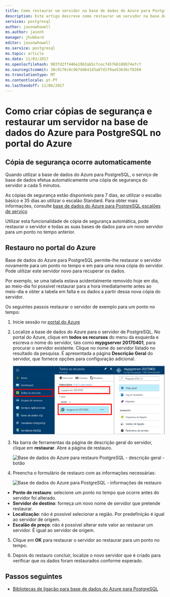 ```yaml
---
title: Como restaurar um servidor na base de dados do Azure para PostgreSQL | Microsoft Docs
description: Este artigo descreve como restaurar um servidor na base de dados do Azure para PostgreSQL no portal do Azure.
services: postgresql
author: jasonwhowell
ms.author: jasonh
manager: jhubbard
editor: jasonwhowell
ms.service: postgresql
ms.topic: article
ms.date: 11/03/2017
ms.openlocfilehash: 903fd2ff446e1963ab5cfcec745766188b74efcf
ms.sourcegitcommit: 38c9176c0c967dd641d3a87d1f9ae53636cf8260
ms.translationtype: MT
ms.contentlocale: pt-PT
ms.lasthandoff: 11/06/2017
---
```

# <a name="how-to-backup-and-restore-a-server-in-azure-database-for-postgresql-using-the-azure-portal"></a>Como criar cópias de segurança e restaurar um servidor na base de dados do Azure para PostgreSQL no portal do Azure

## <a name="backup-happens-automatically"></a>Cópia de segurança ocorre automaticamente
Quando utilizar a base de dados do Azure para PostgreSQL, o serviço de base de dados efetua automaticamente uma cópia de segurança do servidor a cada 5 minutos. 

As cópias de segurança estão disponíveis para 7 dias, ao utilizar o escalão básico e 35 dias ao utilizar o escalão Standard. Para obter mais informações, consulte [base de dados do Azure para PostgreSQL escalões de serviço](concepts-service-tiers.md)

Utilizar esta funcionalidade de cópia de segurança automática, pode restaurar o servidor e todas as suas bases de dados para um novo servidor para um ponto no tempo anterior.

## <a name="restore-in-the-azure-portal"></a>Restauro no portal do Azure
Base de dados do Azure para PostgreSQL permite-lhe restaurar o servidor novamente para um ponto no tempo e em para uma nova cópia do servidor. Pode utilizar este servidor novo para recuperar os dados. 

Por exemplo, se uma tabela estava acidentalmente removido hoje em dia, ao meio-dia foi possível restaurar para a hora imediatamente antes ao meio-dia e obter a tabela em falta e os dados a partir dessa nova cópia do servidor.

Os seguintes passos restaurar o servidor de exemplo para um ponto no tempo:
1. Inicie sessão no [portal do Azure](https://portal.azure.com/)
2. Localize a base de dados do Azure para o servidor de PostgreSQL. No portal do Azure, clique em **todos os recursos** do menu da esquerda e escreva o nome do servidor, tais como **mypgserver 20170401**, para procurar o servidor existente. Clique no nome do servidor listado no resultado da pesquisa. É apresentada a página **Descrição Geral** do servidor, que fornece opções para configuração adicional.

   ![Portal do Azure - pesquisa para localizar o seu servidor](media/postgresql-howto-restore-server-portal/1-locate.png)

3. Na barra de ferramentas da página de descrição geral do servidor, clique em **restaurar**. Abre a página de restauro.

   ![Base de dados do Azure para restauro PostgreSQL - descrição geral - botão](./media/postgresql-howto-restore-server-portal/2_server.png)

4. Preencha o formulário de restauro com as informações necessárias:

   ![Base de dados do Azure para PostgreSQL - informações de restauro ](./media/postgresql-howto-restore-server-portal/3_restore.png)
  - **Ponto de restauro**: selecione um ponto no tempo que ocorre antes do servidor foi alterado.
  - **Servidor de destino**: forneça um novo nome de servidor que pretende restaurar.
  - **Localização**: não é possível selecionar a região. Por predefinição é igual ao servidor de origem.
  - **Escalão de preço**: não é possível alterar este valor ao restaurar um servidor. É igual ao servidor de origem. 

5. Clique em **OK** para restaurar o servidor ao restaurar para um ponto no tempo. 

6. Depois do restauro concluir, localize o novo servidor que é criado para verificar que os dados foram restaurados conforme esperado.

## <a name="next-steps"></a>Passos seguintes
- [Bibliotecas de ligação para base de dados do Azure para PostgreSQL](concepts-connection-libraries.md)
